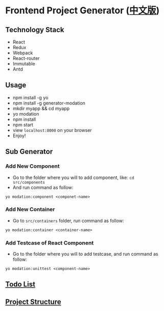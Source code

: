 # Frontend Project Generator ([中文版](./docs/README_zh.md))

## Technology Stack

* React
* Redux
* Webpack
* React-router
* Immutable
* Antd

## Usage

* npm install -g yo
* npm install -g generator-modation
* mkdir myapp && cd myapp
* yo modation
* npm install
* npm start
* view `localhost:8000` on your browser
* Enjoy!

## Sub Generator

### Add New Component

* Go to the folder where you will to add component, like: `cd src/components`
* And run command as follow:
```
yo modation:component <componet-name>
```

### Add New Container

* Go to `src/containers` folder, run command as follow:
```
yo modation:container <container-name>
```

### Add Testcase of React Component

* Go to the folder where you will to add testcase, and run command as follow:
```
yo modation:unittest <component-name>
```

## [Todo List](./docs/todo.md)

## [Project Structure](./docs/project_structure.md)
